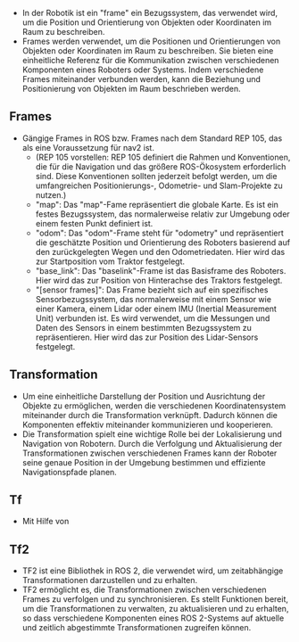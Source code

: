 - In der Robotik ist ein "frame" ein Bezugssystem, das verwendet wird, um die Position und Orientierung von Objekten oder Koordinaten im Raum zu beschreiben. 
- Frames werden verwendet, um die Positionen und Orientierungen von Objekten oder Koordinaten im Raum zu beschreiben. Sie bieten eine einheitliche Referenz für die Kommunikation zwischen verschiedenen Komponenten eines Roboters oder Systems. Indem verschiedene Frames miteinander verbunden werden, kann die Beziehung und Positionierung von Objekten im Raum beschrieben werden.

## Frames
- Gängige Frames in ROS bzw. Frames nach dem Standard REP 105, das als eine Voraussetzung für nav2 ist. 
	- (REP 105 vorstellen: REP 105 definiert die Rahmen und Konventionen, die für die Navigation und das größere ROS-Ökosystem erforderlich sind. Diese Konventionen sollten jederzeit befolgt werden, um die umfangreichen Positionierungs-, Odometrie- und Slam-Projekte zu nutzen.) 
	- "map": Das "map"-Fame repräsentiert die globale Karte. Es ist ein festes Bezugssystem, das normalerweise relativ zur Umgebung oder einem festen Punkt definiert ist.
	- "odom": Das "odom"-Frame steht für "odometry" und repräsentiert die geschätzte Position und Orientierung des Roboters basierend auf den zurückgelegten Wegen und den Odometriedaten. Hier wird das zur Startposition vom Traktor festgelegt. 
	- "base_link": Das "baselink"-Frame ist das Basisframe des Roboters. Hier wird das zur Position von Hinterachse des Traktors festgelegt. 
	- "\[sensor frames\]": Das Frame bezieht sich auf ein spezifisches Sensorbezugssystem, das normalerweise mit einem Sensor wie einer Kamera, einem Lidar oder einem IMU (Inertial Measurement Unit) verbunden ist. Es wird verwendet, um die Messungen und Daten des Sensors in einem bestimmten Bezugssystem zu repräsentieren. Hier wird das zur Position des Lidar-Sensors festgelegt. 

## Transformation
- Um eine einheitliche Darstellung der Position und Ausrichtung der Objekte zu ermöglichen, werden die verschiedenen Koordinatensystem miteinander durch die Transformation verknüpft. Dadurch können die Komponenten effektiv miteinander kommunizieren und kooperieren. 
- Die Transformation spielt eine wichtige Rolle bei der Lokalisierung und Navigation von Robotern. Durch die Verfolgung und Aktualisierung der Transformationen zwischen verschiedenen Frames kann der Roboter seine genaue Position in der Umgebung bestimmen und effiziente Navigationspfade planen. 

## Tf
- Mit Hilfe von 


## Tf2
- TF2 ist eine Bibliothek in ROS 2, die verwendet wird, um zeitabhängige Transformationen darzustellen und zu erhalten. 
- TF2 ermöglicht es, die Transformationen zwischen verschiedenen Frames zu verfolgen und zu synchronisieren. Es stellt Funktionen bereit, um die Transformationen zu verwalten, zu aktualisieren und zu erhalten, so dass verschiedene Komponenten eines ROS 2-Systems auf aktuelle und zeitlich abgestimmte Transformationen zugreifen können. 